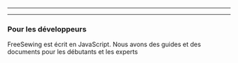 ***

***

### Pour les développeurs

FreeSewing est écrit en JavaScript. Nous avons des guides et des documents pour les débutants et les experts
